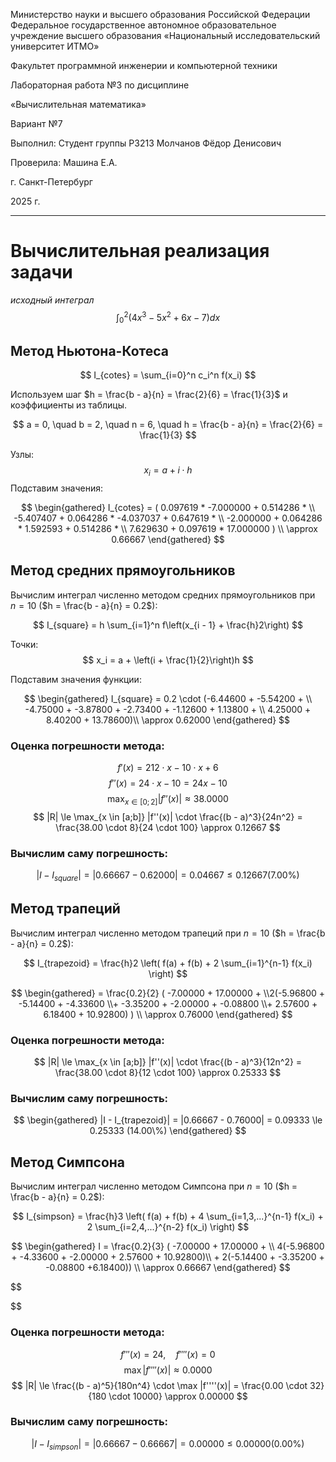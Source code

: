 Министерство науки и высшего образования Российской Федерации
Федеральное государственное автономное образовательное учреждение
высшего образования
«Национальный исследовательский университет ИТМО»

Факультет программной инженерии и компьютерной техники

Лабораторная работа №3
по дисциплине

«Вычислительная математика»

Вариант №7

Выполнил: Студент группы P3213
Молчанов Фёдор Денисович

Проверила: Машина Е.А.

г. Санкт-Петербург

2025 г.
- - - 
# Вычислительная реализация задачи
*исходный интеграл*
$$
\int_{0}^{2}(4x^3 - 5x^2 + 6x - 7)dx
$$
## Метод Ньютона-Котеса
$$
I_{cotes} = \sum_{i=0}^n c_i^n f(x_i)
$$

Используем шаг $h = \frac{b - a}{n} = \frac{2}{6} = \frac{1}{3}$ и коэффициенты из таблицы.

$$
a = 0, \quad b = 2, \quad n = 6, \quad h = \frac{b - a}{n} = \frac{2}{6} = \frac{1}{3}
$$

Узлы:
$$
x_i = a + i \cdot h
$$
Подставим значения:

$$
\begin{gathered}
I_{cotes} = ( 0.097619 * -7.000000 + 0.514286 * \\  -5.407407 + 0.064286 * -4.037037 + 0.647619 * \\ -2.000000 + 0.064286 * 1.592593 + 0.514286 * \\ 7.629630 + 0.097619 * 17.000000 ) \\ \approx 0.66667
\end{gathered}
$$


## Метод средних прямоугольников

Вычислим интеграл численно методом средних прямоугольников при $n = 10$ ($h = \frac{b - a}{n} = 0.2$):

$$
I_{square} = h \sum_{i=1}^n f\left(x_{i - 1} + \frac{h}2\right)
$$

Точки:
$$
x_i = a + \left(i + \frac{1}{2}\right)h
$$

Подставим значения функции:

$$
\begin{gathered}
I_{square} = 0.2 \cdot (-6.44600 + -5.54200 + \\
-4.75000 + -3.87800 + -2.73400 + -1.12600 + 1.13800 + \\
4.25000 + 8.40200 + 13.78600)\\ \approx 0.62000
\end{gathered}
$$

### Оценка погрешности метода:

$$
f'(x) =     2           
12⋅x  - 10⋅x + 6
$$
$$
f''(x) = 24⋅x - 10 = 24 x - 10
$$
$$
\max_{x \in [0;2]} |f''(x)| \approx 38.0000
$$
$$
|R| \le \max_{x \in [a;b]} |f''(x)| \cdot \frac{(b - a)^3}{24n^2} = \frac{38.00 \cdot 8}{24 \cdot 100} \approx 0.12667
$$

### Вычислим саму погрешность:

$$
|I - I_{square}| = |0.66667 - 0.62000| = 0.04667 \le 0.12667 (7.00\%)
$$

## Метод трапеций

Вычислим интеграл численно методом трапеций при $n = 10$ ($h = \frac{b - a}{n} = 0.2$):

$$
I_{trapezoid} = \frac{h}2 \left( f(a) + f(b) + 2 \sum_{i=1}^{n-1} f(x_i) \right)
$$

$$
\begin{gathered}
= \frac{0.2}{2} ( -7.00000 + 17.00000 + 
\\2(-5.96800 + -5.14400 + -4.33600 \\+ -3.35200 + -2.00000 + -0.08800 \\+ 2.57600 + 6.18400 + 10.92800)
)
\\ \approx 0.76000
\end{gathered}
$$

### Оценка погрешности метода:

$$
|R| \le \max_{x \in [a;b]} |f''(x)| \cdot \frac{(b - a)^3}{12n^2} = \frac{38.00 \cdot 8}{12 \cdot 100} \approx 0.25333
$$

### Вычислим саму погрешность:

$$
\begin{gathered}
|I - I_{trapezoid}| = |0.66667 - 0.76000| = 0.09333 \le 0.25333 (14.00\%)
\end{gathered}
$$

## Метод Симпсона

Вычислим интеграл численно методом Симпсона при $n = 10$ ($h = \frac{b - a}{n} = 0.2$):

$$
I_{simpson} = \frac{h}3 \left( f(a) + f(b) + 4 \sum_{i=1,3,...}^{n-1} f(x_i) + 2 \sum_{i=2,4,...}^{n-2} f(x_i) \right)
$$

$$
\begin{gathered}
I = \frac{0.2}{3} ( -7.00000 + 17.00000 + \\ 4(-5.96800 + -4.33600 + -2.00000 + 2.57600 + 10.92800)\\ + 2(-5.14400 + -3.35200 + -0.08800 +6.18400))
\\ \approx 0.66667
\end{gathered} 
$$

$$

$$

### Оценка погрешности метода:

$$
f'''(x) = 24, \quad f''''(x) = 0
$$
$$
\max |f''''(x)| \approx 0.0000
$$
$$
|R| \le \frac{(b - a)^5}{180n^4} \cdot \max |f''''(x)| = \frac{0.00 \cdot 32}{180 \cdot 10000} \approx 0.00000
$$

### Вычислим саму погрешность:

$$
|I - I_{simpson}| = |0.66667 - 0.66667| = 0.00000 \le 0.00000 (0.00\%)
$$
